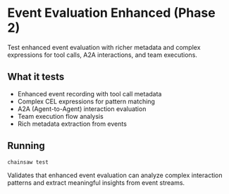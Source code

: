 # Event Evaluation Enhanced (Phase 2)

Test enhanced event evaluation with richer metadata and complex expressions for tool calls, A2A interactions, and team executions.

## What it tests
- Enhanced event recording with tool call metadata
- Complex CEL expressions for pattern matching
- A2A (Agent-to-Agent) interaction evaluation
- Team execution flow analysis
- Rich metadata extraction from events

## Running
```bash
chainsaw test
```

Validates that enhanced event evaluation can analyze complex interaction patterns and extract meaningful insights from event streams.